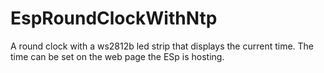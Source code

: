 # EspRoundClockWithNtp
A round clock with a ws2812b led strip that displays the current time. The time can be set on the web page the ESp is hosting.
